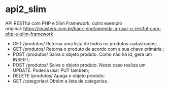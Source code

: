 # api2_slim
API RESTful com PHP e Slim Framework, outro exemplo<br>
original: https://imasters.com.br/back-end/aprenda-a-usar-o-restful-com-php-e-slim-framework<br>

<ul>
    <li>GET /produtos/    Retorna uma lista de todos os produtos cadastrados;</li>
    <li>GET /produtos/<id>  Retorna o produto de acordo com a sua chave primária <id>;</li>
    <li>POST /produtos/  Salva o objeto produto. Como não há id, gera um INSERT;</li>
    <li>POST /produtos/<id>  Salva o objeto produto. Neste caso realiza um UPDATE. Poderia usar PUT também;</li>
    <li>DELETE /produtos/<id> Apaga o objeto produto;</li>
    <li>GET /categorias/ Obtém a lista de categorias.</li>
</ul>
